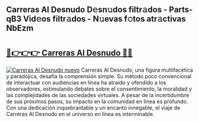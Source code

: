 ## Carreras Al Desnudo D𝚎sn𝚞dos filtr𝚊dos - Parts-qB3 Vid𝚎os filtr𝚊dos - N𝚞evas f𝚘tos atr𝚊ctivas NbEzm

# <h2><a href="http://mb7alx.tromn.icu/?c=Carreras+Al+Desnudo">🔗👉👉👉 Carreras Al Desnudo 🔗🔗</a></h2>

[![Carreras Al Desnudo nuevo](https://i.imgur.com/pEAQMta.gif)](http://mb7alx.tromn.icu/?c=Carreras+Al+Desnudo)
Carreras Al Desnudo, una figura multifacética y paradójica, desafía la comprensión simple. Su método poco convencional de interactuar con audiencias en línea ha atraído y ofendido a los observadores, estimulando debates sobre el consentimiento, la moralidad y las complejidades de las sociedades virtuales. A pesar de la incertidumbre de sus próximos pasos, su impacto en la comunidad en línea es profundo. Con una dedicación inquebrantable y un encanto innegable, el viaje de Carreras Al Desnudo en el universo en línea es interminable.
